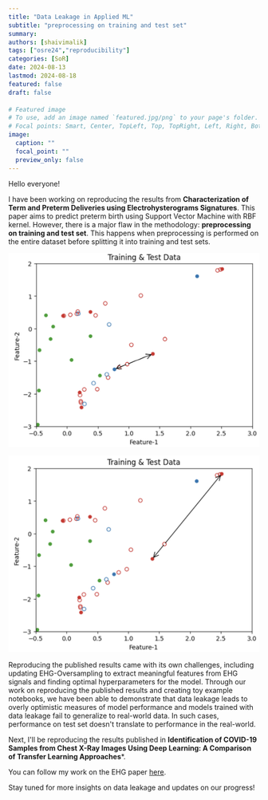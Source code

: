 ```yaml
---
title: "Data Leakage in Applied ML"
subtitle: "preprocessing on training and test set"
summary:
authors: [shaivimalik]
tags: ["osre24","reproducibility"]
categories: [SoR]
date: 2024-08-13
lastmod: 2024-08-18
featured: false
draft: false

# Featured image
# To use, add an image named `featured.jpg/png` to your page's folder.
# Focal points: Smart, Center, TopLeft, Top, TopRight, Left, Right, BottomLeft, Bottom, BottomRight.
image:
  caption: ""
  focal_point: ""
  preview_only: false
---
```


Hello everyone!

I have been working on reproducing the results from **Characterization of Term and Preterm Deliveries using Electrohysterograms Signatures**. This paper aims to predict preterm birth using Support Vector Machine with RBF kernel. However, there is a major flaw in the methodology: **preprocessing on training and test set**. This happens when preprocessing is performed on the entire dataset before splitting it into training and test sets.

![Sample produced from test and training set samples](leakage.png)

![Sample produced from training set samples](no_leakage.png)

Reproducing the published results came with its own challenges, including updating EHG-Oversampling to extract meaningful features from EHG signals and finding optimal hyperparameters for the model. Through our work on reproducing the published results and creating toy example notebooks, we have been able to demonstrate that data leakage leads to overly optimistic measures of model performance and models trained with data leakage fail to generalize to real-world data. In such cases, performance on test set doesn't translate to performance in the real-world. 

Next, I'll be reproducing the results published in **Identification of COVID-19 Samples from Chest X-Ray Images Using Deep Learning: A Comparison of Transfer Learning Approaches***. 

You can follow my work on the EHG paper [here](https://github.com/shaivimalik/medicine_preprocessing-on-entire-dataset).

Stay tuned for more insights on data leakage and updates on our progress!